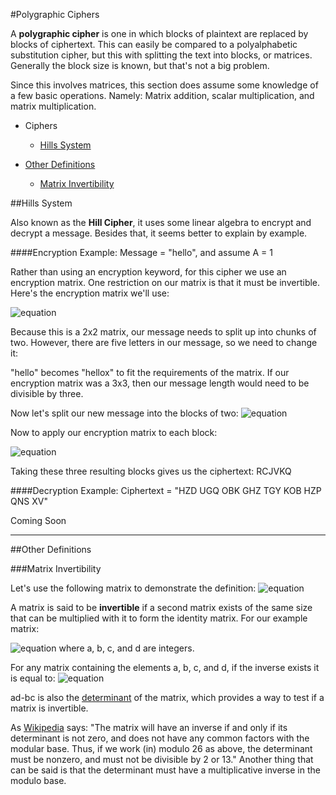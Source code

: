 #Polygraphic Ciphers

A **polygraphic cipher** is one in which blocks of plaintext are replaced by blocks of ciphertext.  This can easily be compared to a polyalphabetic substitution cipher, but this with splitting the text into blocks, or matrices.  Generally the block size is known, but that's not a big problem.

Since this involves matrices, this section does assume some knowledge of a few basic operations.  Namely: Matrix addition, scalar multiplication, and matrix multiplication.

* Ciphers
   * [Hills System](https://github.com/MovieStiles/Cryptography/tree/master/Polygraphic#hills-system)

* [Other Definitions](https://github.com/MovieStiles/Cryptography/tree/master/Polygraphic#other-definitions)
   * [Matrix Invertibility](https://github.com/MovieStiles/Cryptography/tree/master/Polygraphic#matrix-invertibility)

##Hills System

Also known as the **Hill Cipher**, it uses some linear algebra to encrypt and decrypt a message.  Besides that, it seems better to explain by example.

####Encryption Example: Message = "hello", and assume A = 1

Rather than using an encryption keyword, for this cipher we use an encryption matrix.  One restriction on our matrix is that it must be invertible.  Here's the encryption matrix we'll use:

![equation](http://latex.codecogs.com/gif.latex?\\begin{bmatrix}%201%20%26%202\\\\%203%20%26%201%20\\end{bmatrix})

Because this is a 2x2 matrix, our message needs to split up into chunks of two.  However, there are five letters in our message, so we need to change it:

"hello" becomes "hellox" to fit the requirements of the matrix.  If our encryption matrix was a 3x3, then our message length would need to be divisible by three.

Now let's split our new message into the blocks of two: ![equation](http://latex.codecogs.com/gif.latex?\\begin{bmatrix}%208\\\\%205%20\\end{bmatrix}%20\\begin{bmatrix}%2012\\\\%2012%20\\end{bmatrix}%20\\begin{bmatrix}%2015\\\\%2024%20\\end{bmatrix})

Now to apply our encryption matrix to each block:

![equation](http://latex.codecogs.com/gif.latex?\\begin{bmatrix}%201%20%26%202\\\\%203%20%26%201%20\\end{bmatrix}%20\\begin{bmatrix}%208\\\\%205%20\\end{bmatrix}%20%3D%20\\begin{bmatrix}%208\\\\%205%20\\end{bmatrix}%20\\hspace{10%20mm}%20\\begin{bmatrix}%201%20%26%202\\\\%203%20%26%201%20\\end{bmatrix}%20\\begin{bmatrix}%2012\\\\%2012%20\\end{bmatrix}%20%3D%20\\begin{bmatrix}%2010\\\\%2022%20\\end{bmatrix}%20\\hspace{10%20mm}%20\\begin{bmatrix}%201%20%26%202\\\\%203%20%26%201%20\\end{bmatrix}%20\\begin{bmatrix}%2015\\\\%2024%20\\end{bmatrix}%20%3D%20\\begin{bmatrix}%2011\\\\%2017%20\\end{bmatrix}%20\\hspace{10%20mm})

Taking these three resulting blocks gives us the ciphertext: RCJVKQ

####Decryption Example: Ciphertext = "HZD UGQ OBK GHZ TGY KOB HZP QNS XV"

Coming Soon

---

##Other Definitions

###Matrix Invertibility

Let's use the following matrix to demonstrate the definition: ![equation](http://latex.codecogs.com/gif.latex?\\begin{bmatrix}%201%20%26%202\\\\%203%20%26%201%20\\end{bmatrix})

A matrix is said to be **invertible** if a second matrix exists of the same size that can be multiplied with it to form the identity matrix.  For our example matrix:

![equation](http://latex.codecogs.com/gif.latex?\\begin{bmatrix}%20a%20%26%20b\\\\%20c%20%26%20d%20\\end{bmatrix}%20\\begin{bmatrix}%201%20%26%202\\\\%203%20%26%201%20\\end{bmatrix}%20%3D%20\\begin{bmatrix}%201%20%26%200\\\\%200%20%26%201%20\\end{bmatrix}) where a, b, c, and d are integers.

For any matrix containing the elements a, b, c, and d, if the inverse exists it is equal to: ![equation](http://latex.codecogs.com/gif.latex?\\frac{1}{ad-bc}%20\\begin{bmatrix}%20d%20%26%20-b\\\\%20-c%20%26%20a%20\\end{bmatrix})

ad-bc is also the [determinant](http://en.wikipedia.org/wiki/Determinant) of the matrix, which provides a way to test if a matrix is invertible.

As [Wikipedia](http://en.wikipedia.org/wiki/Hill_cipher) says:  "The matrix will have an inverse if and only if its determinant is not zero, and does not have any common factors with the modular base. Thus, if we work (in) modulo 26 as above, the determinant must be nonzero, and must not be divisible by 2 or 13."  Another thing that can be said is that the determinant must have a multiplicative inverse in the modulo base.

